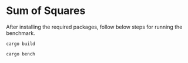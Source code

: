 # Sum of Squares

After installing the required packages, follow below steps for running the benchmark. 

```
cargo build 
```
```
cargo bench 
```
